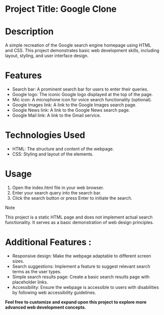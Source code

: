 # Project Title: Google Clone  

# Description  
A simple recreation of the Google search engine homepage using HTML and CSS. This project demonstrates basic web development skills, including layout, styling, and user interface design.  

# Features  

- Search bar: A prominent search bar for users to enter their queries.  
- Google logo: The iconic Google logo displayed at the top of the page.  
- Mic icon: A microphone icon for voice search functionality (optional).  
- Google Images link: A link to the Google Images search page.  
- Google News link: A link to the Google News search page.  
- Google Mail link: A link to the Gmail service.

  
# Technologies Used
- HTML: The structure and content of the webpage.  
- CSS: Styling and layout of the elements.
  
# Usage  
1. Open the index.html file in your web browser.
2. Enter your search query into the search bar.
3. Click the search button or press Enter to initiate the search.

> [!NOTE]
> This project is a static HTML page and does not implement actual search functionality. It serves as a basic demonstration of web design principles.

# Additional Features :
- Responsive design: Make the webpage adaptable to different screen sizes.
- Search suggestions: Implement a feature to suggest relevant search terms as the user types.
- Simple search results page: Create a basic search results page with placeholder links.
- Accessibility: Ensure the webpage is accessible to users with disabilities by following web accessibility guidelines.
  
**Feel free to customize and expand upon this project to explore more advanced web development concepts.**
